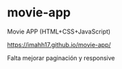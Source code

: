 # movie-app
Movie APP (HTML+CSS+JavaScript)

https://imahh17.github.io/movie-app/

Falta mejorar paginación y responsive
